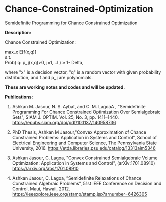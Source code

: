 # Chance-Constrained-Optimization
Semidefinite Programming for Chance Constrained Optimization


**Description:**

Chance Constrained Optimization:

max_x E[f(x,q)]\
s.t.\
Prob( q: p_j(x,q)>0, j=1,...l ) ≥ 1- Delta, 


where "x" is a decision vector,  "q" is a random vector with given probability distribution, and f and p_j are polynomials. 

**These are working notes and codes and will be updated.**

**Publications:**
 
 1) Ashkan M. Jasour, N. S. Aybat, and C. M. LagoaA
, "Semidefinite Programming For Chance Constrained Optimization Over Semialgebraic Sets", SIAM J. OPTIM. Vol. 25, No. 3, pp. 1411–1440.
https://epubs.siam.org/doi/pdf/10.1137/140958736

2) PhD Thesis, Ashkan M Jasour,"Convex Approximation of Chance Constrained Problems: Application in Systems and Control", School of Electrical Engineering and Computer Science, The Pennsylvania State University, 2016.
https://etda.libraries.psu.edu/catalog/13313aim5346

3) Ashkan Jasour, C. Lagoa, "Convex Constrained Semialgebraic Volume Optimization: Application in Systems and Control", (arXiv:1701.08910)
https://arxiv.org/abs/1701.08910

4) Ashkan Jasour, C. Lagoa, ”Semidefinite Relaxations of Chance Constrained Algebraic Problems”, 51st IEEE Conference on Decision and Control, Maui, Hawaii, 2012.
https://ieeexplore.ieee.org/stamp/stamp.jsp?arnumber=6426305

